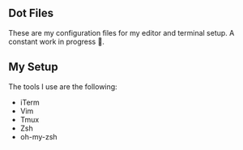 ## Dot Files

These are my configuration files for my editor and terminal setup. A constant work in progress 🚧.

## My Setup

The tools I use are the following:
* iTerm
* Vim
* Tmux
* Zsh
* oh-my-zsh
